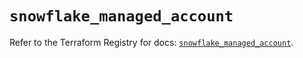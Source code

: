 # `snowflake_managed_account`

Refer to the Terraform Registry for docs: [`snowflake_managed_account`](https://registry.terraform.io/providers/snowflakedb/snowflake/2.5.0/docs/resources/managed_account).
